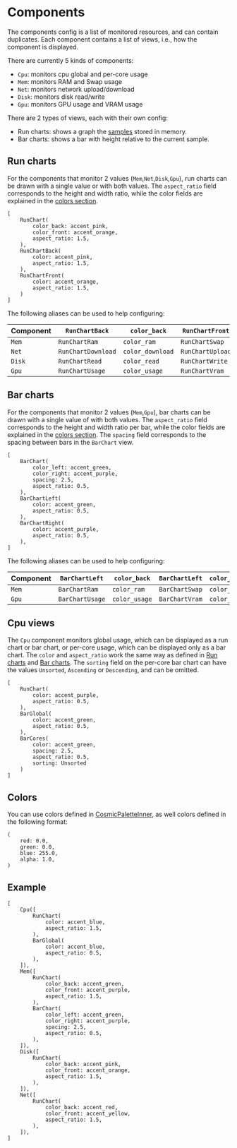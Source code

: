 # Components

The components config is a list of monitored resources, and can contain duplicates.
Each component contains a list of views, i.e., how the component is displayed.

There are currently 5 kinds of components:

- `Cpu`: monitors cpu global and per-core usage
- `Mem`: monitors RAM and Swap usage
- `Net`: monitors network upload/download
- `Disk`: monitors disk read/write
- `Gpu`: monitors GPU usage and VRAM usage

There are 2 types of views, each with their own config:

- Run charts: shows a graph the [samples](./Sampling.md) stored in memory.
- Bar charts: shows a bar with height relative to the current sample.

## Run charts

For the components that monitor 2 values (`Mem`,`Net`,`Disk`,`Gpu`), run charts can be drawn with a single value or with both values. 
The `aspect_ratio` field corresponds to the height and width ratio, while the color fields are explained in the [colors section](#colors).

```ron
[
    RunChart(
        color_back: accent_pink,
        color_front: accent_orange,
        aspect_ratio: 1.5,
    ),
    RunChartBack(
        color: accent_pink,
        aspect_ratio: 1.5,
    ),
    RunChartFront(
        color: accent_orange,
        aspect_ratio: 1.5,
    )
]
```

The following aliases can be used to help configuring:

| Component | `RunChartBack`     | `color_back`     | `RunChartFront`  | `color_front`  |
|-----------|--------------------|------------------|------------------|----------------|
| `Mem`     | `RunChartRam`      | `color_ram`      | `RunChartSwap`   | `color_swap`   |
| `Net`     | `RunChartDownload` | `color_download` | `RunChartUpload` | `color_upload` |
| `Disk`    | `RunChartRead`     | `color_read`     | `RunChartWrite`  | `color_write`  |
| `Gpu`     | `RunChartUsage`    | `color_usage`    | `RunChartVram`   | `color_vram`   |

## Bar charts

For the components that monitor 2 values (`Mem`,`Gpu`), bar charts can be drawn with a single value of with both values. 
The `aspect_ratio` field corresponds to the height and width ratio per bar, while the color fields are explained in the [colors section](#colors).
The `spacing` field corresponds to the spacing between bars in the `BarChart` view.

```ron
[
    BarChart(
        color_left: accent_green,
        color_right: accent_purple,
        spacing: 2.5,
        aspect_ratio: 0.5,
    ),
    BarChartLeft(
        color: accent_green,
        aspect_ratio: 0.5,
    ),
    BarChartRight(
        color: accent_purple,
        aspect_ratio: 0.5,
    ),
]
```

The following aliases can be used to help configuring:

| Component | `BarChartLeft`  | `color_back`  | `BarChartLeft` | `color_front` |
|-----------|-----------------|---------------|----------------|---------------|
| `Mem`     | `BarChartRam`   | `color_ram`   | `BarChartSwap` | `color_swap`  |
| `Gpu`     | `BarChartUsage` | `color_usage` | `BarChartVram` | `color_vram`  |

## Cpu views

The `Cpu` component monitors global usage, which can be displayed as a run chart or bar chart, or per-core usage, which can be displayed only as a bar chart.
The `color` and `aspect_ratio` work the same way as defined in [Run charts](#run-charts) and [Bar charts](#bar-charts).
The `sorting` field on the per-core bar chart can have the values `Unsorted`, `Ascending` or `Descending`, and can be omitted.

```ron
[
    RunChart(
        color: accent_purple,
        aspect_ratio: 0.5,
    ),
    BarGlobal(
        color: accent_green,
        aspect_ratio: 0.5,
    ),
    BarCores(
        color: accent_green,
        spacing: 2.5,
        aspect_ratio: 0.5,
        sorting: Unsorted
    )
]
```

## Colors

You can use colors defined in [CosmicPaletteInner](https://pop-os.github.io/libcosmic/cosmic/cosmic_theme/struct.CosmicPaletteInner.html), as well colors defined in the following format:

```ron
(
    red: 0.0,
    green: 0.0,
    blue: 255.0,
    alpha: 1.0,
)
```

## Example

```ron
[
    Cpu([
        RunChart(
            color: accent_blue,
            aspect_ratio: 1.5,
        ),
        BarGlobal(
            color: accent_blue,
            aspect_ratio: 0.5,
        ),
    ]),
    Mem([
        RunChart(
            color_back: accent_green,
            color_front: accent_purple,
            aspect_ratio: 1.5,
        ),
        BarChart(
            color_left: accent_green,
            color_right: accent_purple,
            spacing: 2.5,
            aspect_ratio: 0.5,
        ),
    ]),
    Disk([
        RunChart(
            color_back: accent_pink,
            color_front: accent_orange,
            aspect_ratio: 1.5,
        ),
    ]),
    Net([
        RunChart(
            color_back: accent_red,
            color_front: accent_yellow,
            aspect_ratio: 1.5,
        ),
    ]),
]
```
